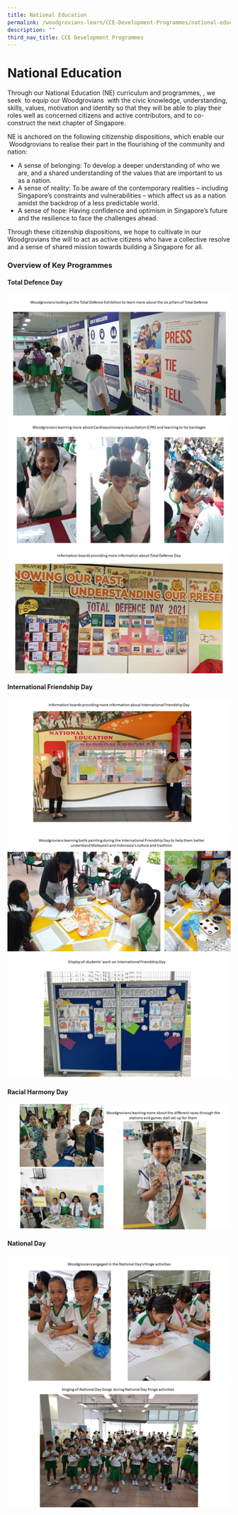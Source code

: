 ```yaml
---
title: National Education
permalink: /woodgrovians-learn/CCE-Development-Programmes/national-education
description: ""
third_nav_title: CCE Development Programmes
---
```

# **National Education**

Through our National Education (NE) curriculum and programmes, , we seek  to equip our Woodgrovians  with the civic knowledge, understanding, skills, values, motivation and identity so that they will be able to play their roles well as concerned citizens and active contributors, and to co-construct the next chapter of Singapore.

NE is anchored on the following citizenship dispositions, which enable our  Woodgrovians to realise their part in the flourishing of the community and nation:

*   A sense of belonging: To develop a deeper understanding of who we are, and a shared understanding of the values that are important to us as a nation.
*   A sense of reality: To be aware of the contemporary realities – including Singapore’s constraints and vulnerabilities – which affect us as a nation amidst the backdrop of a less predictable world.
*   A sense of hope: Having confidence and optimism in Singapore’s future and the resilience to face the challenges ahead.

Through these citizenship dispositions, we hope to cultivate in our Woodgrovians the will to act as active citizens who have a collective resolve and a sense of shared mission towards building a Singapore for all.  
  
### Overview of Key Programmes

#### Total Defence Day

![](/images/1%20NE%20Photos.jpg)
![](/images/2%20NE%20Photos.jpg)
![](/images/3%20NE%20Photos.jpg)

#### International Friendship Day

![](/images/4%20NE%20Photos.jpg)
![](/images/6%20NE%20Photos.jpg)
![](/images/7%20NE%20Photos.jpg)

#### Racial Harmony Day

![](/images/8%20NE%20Photos.jpg)

#### National Day

![](/images/9%20NE%20Photos.jpg)
![](/images/10%20NE%20Photos.jpg)